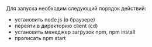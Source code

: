 <p> Для запуска необходим следующий порядок действий: </p>
<ul>
<li>установить node.js (в браузере)</li>
<li>перейти в директорию client (cd)</li>
<li>установить менеджер загрузок npm, npm install</li>
<li>прописать npm start</li>
</ul>